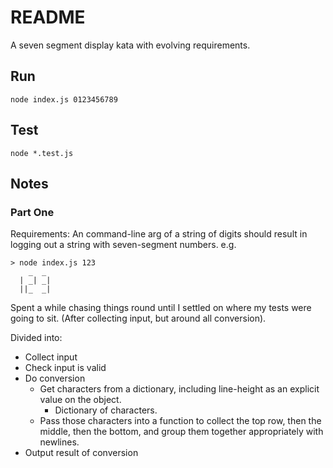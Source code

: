 # README

A seven segment display kata with evolving requirements.

## Run

`node index.js 0123456789`

## Test

`node *.test.js`

## Notes

### Part One

Requirements: An command-line arg of a string of digits should result in logging out a string with seven-segment numbers. e.g.

```
> node index.js 123
    _  _
  | _| _|
  ||_  _|
```

Spent a while chasing things round until I settled on where my tests were going to sit. (After collecting input, but around all conversion).

Divided into:

- Collect input
- Check input is valid
- Do conversion
  - Get characters from a dictionary, including line-height as an explicit value on the object.
    - Dictionary of characters.
  - Pass those characters into a function to collect the top row, then the middle, then the bottom, and group them together appropriately with newlines.
- Output result of conversion
